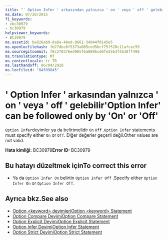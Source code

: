 ```yaml
---
title: "' Option Infer ' arkasından yalnızca ' on ' veya ' off ' gelebilir"
ms.date: 07/20/2015
f1_keywords:
- vbc30979
- bc30979
helpviewer_keywords:
- BC30979
ms.assetid: ba826ab9-8a8a-48ed-8661-34944f0145e5
ms.openlocfilehash: fb27dbc6f5373a085ced5bcf75f528c11afcec59
ms.sourcegitcommit: f8c270376ed905f6a8896ce0fe25b4f4b38ff498
ms.translationtype: MT
ms.contentlocale: tr-TR
ms.lasthandoff: 06/04/2020
ms.locfileid: "84399845"
---
```

# <a name="option-infer-can-be-followed-only-by-on-or-off"></a><span data-ttu-id="6aaab-102">' Option Infer ' arkasından yalnızca ' on ' veya ' off ' gelebilir</span><span class="sxs-lookup"><span data-stu-id="6aaab-102">'Option Infer' can be followed only by 'On' or 'Off'</span></span>
<span data-ttu-id="6aaab-103">`Option Infer`deyimler ya da belirtmelidir `On` `Off` .</span><span class="sxs-lookup"><span data-stu-id="6aaab-103">`Option Infer` statements must specify either `On` or `Off`.</span></span> <span data-ttu-id="6aaab-104">Diğer değerler geçerli değil.</span><span class="sxs-lookup"><span data-stu-id="6aaab-104">Other values are not valid.</span></span>  
  
 <span data-ttu-id="6aaab-105">**Hata kimliği:** BC30979</span><span class="sxs-lookup"><span data-stu-id="6aaab-105">**Error ID:** BC30979</span></span>  
  
## <a name="to-correct-this-error"></a><span data-ttu-id="6aaab-106">Bu hatayı düzeltmek için</span><span class="sxs-lookup"><span data-stu-id="6aaab-106">To correct this error</span></span>  
  
- <span data-ttu-id="6aaab-107">Ya da `Option Infer On` belirtin `Option Infer Off` .</span><span class="sxs-lookup"><span data-stu-id="6aaab-107">Specify either `Option Infer On` or `Option Infer Off`.</span></span>  
  
## <a name="see-also"></a><span data-ttu-id="6aaab-108">Ayrıca bkz.</span><span class="sxs-lookup"><span data-stu-id="6aaab-108">See also</span></span>

- [<span data-ttu-id="6aaab-109">Option \<keyword> deyimleri</span><span class="sxs-lookup"><span data-stu-id="6aaab-109">Option \<keyword> Statement</span></span>](../language-reference/statements/option-keyword-statement.md)
- [<span data-ttu-id="6aaab-110">Option Compare Deyimi</span><span class="sxs-lookup"><span data-stu-id="6aaab-110">Option Compare Statement</span></span>](../language-reference/statements/option-compare-statement.md)
- [<span data-ttu-id="6aaab-111">Option Explicit Deyimi</span><span class="sxs-lookup"><span data-stu-id="6aaab-111">Option Explicit Statement</span></span>](../language-reference/statements/option-explicit-statement.md)
- [<span data-ttu-id="6aaab-112">Option Infer Deyimi</span><span class="sxs-lookup"><span data-stu-id="6aaab-112">Option Infer Statement</span></span>](../language-reference/statements/option-infer-statement.md)
- [<span data-ttu-id="6aaab-113">Option Strict Deyimi</span><span class="sxs-lookup"><span data-stu-id="6aaab-113">Option Strict Statement</span></span>](../language-reference/statements/option-strict-statement.md)
